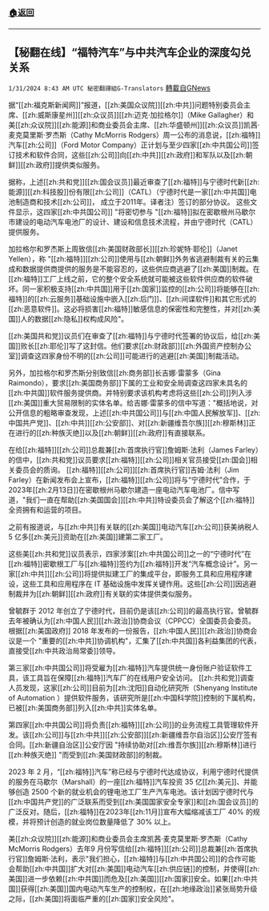 ###  [:house:返回](README.md)
---


## 【秘翻在线】“福特汽车”与中共汽车企业的深度勾兑关系
`1/31/2024 8:43 AM UTC 秘密翻譯組G-Translators` [轉載自GNews](https://gnews.org/articles/2269068)

据“[[zh:福克斯新闻网]]”报道，[[zh:美国众议院]][[zh:中共]]问题特别委员会主席、[[zh:威斯康星州]][[zh:众议员]][[zh:迈克·加拉格尔]]（Mike Gallagher）和美[[zh:众议院]][[zh:能源]]和商业委员会主席、[[zh:华盛顿州]][[zh:众议员]]凯茜·麦克莫里斯·罗杰斯（Cathy McMorris Rodgers）周一公布的消息说，[[zh:福特]]汽车[[zh:公司]]（Ford Motor Company）正计划与至少四家[[zh:中共国公司]]签订技术和软件合同，这些[[zh:公司]]向[[zh:中共]][[zh:政府]]和军队以及[[zh:朝鲜]][[zh:政府]]提供类似服务。

据称，上述[[zh:共和党]][[zh:国会议员]]最近审查了[[zh:福特]]与宁德时代新[[zh:能源]][[zh:科技股]]份有限[[zh:公司]]（CATL）（宁德时代是一家[[zh:中共国]]电池制造商和技术[[zh:公司]]， 成立于2011年。译者注）签订的部分协议。 这些文件显示，这四家[[zh:中共国公司]] "将密切参与 "[[zh:福特]]拟在密歇根州马歇尔市建设的电动汽车电池厂的设计、建设和信息技术流程，并由宁德时代（CATL）提供服务。

加拉格尔和罗杰斯上周致信[[zh:美国财政部长]][[zh:珍妮特·耶伦]]（Janet Yellen），称 "[[zh:福特]][[zh:公司]]使用与[[zh:朝鲜]]外务省逃避制裁有关的云集成和数据提供商提供的服务是不能容忍的，这些供应商逃避了[[zh:美国]]制裁。在[[zh:福特]]工厂上线之前，它的整个安全系统就可能被这些软件供应商的软件破坏。同一家积极支持[[zh:中共国]]用于[[zh:国家]]监控的[[zh:公司]]将能够在[[zh:福特]]的[[zh:云服务]]基础设施中嵌入[[zh:后门]]、[[zh:间谍软件]]和其它形式的[[zh:恶意软件]]。这必将损害[[zh:福特]]敏感信息的保密性和完整性，并对[[zh:美国]]人的数据[[zh:隐私]]权构成风险"。

[[zh:美国共和党]]议员们在审查了[[zh:福特]]与宁德时代签署的协议后，给[[zh:美国]]败长[[zh:耶伦]]写了这封信。他们要求[[zh:财政部]][[zh:外国资产控制办公室]]调查这四家身份不明的[[zh:公司]]可能进行的逃避[[zh:美国]]制裁活动。

另外，加拉格尔和罗杰斯分别致信[[zh:商务部]]长吉娜·雷蒙多（Gina Raimondo），要求[[zh:美国商务部]]下属的工业和安全局调查这四家未具名的[[zh:中共国]]软件服务提供商。并特别要求该机构考虑将这些[[zh:公司]]列入涉[[zh:美国]]重大贸易限制的实体名单。给吉娜·雷蒙多的信中写道："概括地说，对公开信息的粗略审查发现，上述[[zh:中共国公司]]与[[zh:中国人民解放军]]、[[zh:中国共产党]]、[[zh:中共]][[zh:公安部]]、对[[zh:新疆维吾尔族]][[zh:穆斯林]]正在进行的[[zh:种族灭绝]]以及[[zh:朝鲜]][[zh:政府]]有直接联系。

在给[[zh:福特]][[zh:公司]]总裁兼[[zh:首席执行官]]詹姆斯·法利（James Farley）的信中，[[zh:共和党]]议员要求[[zh:福特]][[zh:公司]]相关官员接受[[zh:国会]]相关委员会的质询。 [[zh:福特]][[zh:公司]][[zh:首席执行官]]吉姆·法利（Jim Farley）在新闻发布会上宣布，[[zh:福特]][[zh:公司]]将与“宁德时代”合作，于2023年[[zh:2月13日]]在密歇根州马歇尔建造一座电动汽车电池厂。信中写道，"我们一直在帮助[[zh:美国国会]][[zh:中共]]特设委员会了解这个[[zh:福特]]全资拥有和运营的项目。

之前有报道说，与[[zh:中共]]有关联的[[zh:美国]]电动汽车[[zh:公司]]获美纳税人 5 亿多[[zh:美元]]资助在[[zh:美国]]建第二家工厂。

这些美[[zh:共和党]]议员表示，四家涉案[[zh:中共国公司]]之一的“宁德时代”在[[zh:福特]]密歇根工厂与[[zh:福特]]签约为[[zh:福特]]开发“汽车概念设计”。另一家[[zh:中共]][[zh:公司]]将提供拟建工厂的集成平台，即服务工具和应用程序建设，这些工具和应用程序在 IT 基础设施中发挥关键作用。这些[[zh:公司]]因逃避制裁并为[[zh:朝鲜]][[zh:政府]]有关联的实体提供类似服务。

曾毓群于 2012 年创立了宁德时代，目前仍是该[[zh:公司]]的最高执行官。曾毓群去年被确认为[[zh:中国人民]][[zh:政治]]协商会议（CPPCC）全国委员会委员。 根据[[zh:美国政府]] 2018 年发布的一份报告，[[zh:中国人民]][[zh:政治]]协商会议是一个 "重要的[[zh:中共]]协调机构"，汇集了[[zh:中共国]]各利益集团的代表，直接受[[zh:中共政治局常委]]领导。

第三家[[zh:中共国公司]]将受雇为[[zh:福特]]汽车提供统一身份账户验证软件工具，该工具旨在保障[[zh:福特]]汽车厂的在线用户安全访问。 [[zh:共和党]]调查人员发现，这家[[zh:公司]]目前为[[zh:沈阳]]自动化研究所（Shenyang Institute of Automation ）提供软件服务，该研究所是[[zh:中国科学院]]控制的下属机构，已被[[zh:美国商务部]]列入[[zh:中共]]实体名单。 

第四家[[zh:中共国公司]]将负责[[zh:福特]][[zh:公司]]的业务流程工具管理软件开发。该[[zh:公司]]与[[zh:中共]][[zh:公安部]][[zh:新疆维吾尔自治区]]公安厅签有合同。[[zh:新疆自治区]]公安厅因 "持续协助对[[zh:维吾尔族]][[zh:穆斯林]]进行[[zh:种族灭绝]] "而受到[[zh:美国财政部]]的制裁。

2023 年 2 月，“[[zh:福特]]汽车”称已经与宁德时代达成协议，利用宁德时代提供的服务在马歇尔（Marshall）的一座[[zh:福特]]汽车投资 35 亿[[zh:美元]]、并能够创造 2500 个新的就业机会的锂电池工厂生产汽车电池。该计划因宁德时代与[[zh:中国共产党]]的广泛联系而受到[[zh:美国国家安全专家]]和[[zh:国会议员]]的广泛反对。随后，[[zh:福特]]在2023年[[zh:11月]]宣布大幅缩减该工厂 40% 的规模，并将预计创造的就业岗位数量降低了 30% 以上。

美[[zh:众议院]][[zh:能源]]和商业委员会主席凯茜·麦克莫里斯·罗杰斯（Cathy McMorris Rodgers）去年9 月份写信给[[zh:福特]][[zh:公司]]总裁兼[[zh:首席执行官]]詹姆斯·法利，表示"我们担心，[[zh:福特]]与[[zh:中共国公司]]的合作可能会帮助[[zh:中共国]]扩大对[[zh:美国]]电动汽车[[zh:供应链]]的控制，并使得[[zh:美国]]进一步依赖[[zh:中共国]]而危及[[zh:美国]][[zh:国家]]安全。如果[[zh:中共国]]获得[[zh:美国]]国内电动汽车生产的控制权，在[[zh:地缘政治]]紧张局势升级之际，[[zh:美国]]将面临严重的[[zh:国家]]安全风险"。
